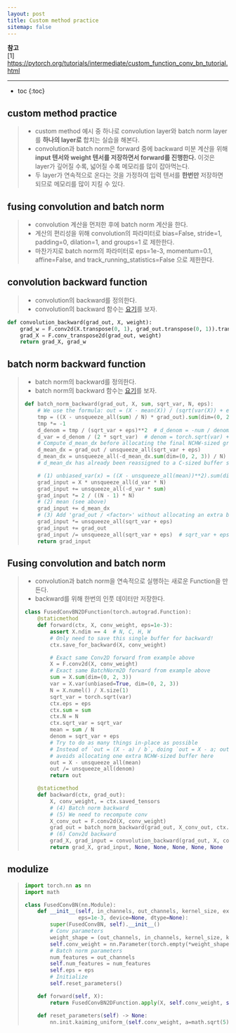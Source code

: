 ```yaml
---
layout: post
title: Custom method practice
sitemap: false
---
```


**참고**  
[1] <https://pytorch.org/tutorials/intermediate/custom_function_conv_bn_tutorial.html>  
* * *  

* toc
{:toc}

## custom method practice
> * custom method 예시 중 하나로 convolution layer와 batch norm layer를 **하나의 layer로** 합치는 실습을 해본다.
> * convolution과 batch norm은 forward 중에 backward 미분 계산을 위해 **input 텐서와 weight 텐서를 저장하면서 forward를 진행한다.** 이것은 layer가 깊어질 수록, 넓어질 수록 메모리를 많이 잡아먹는다.
> * 두 layer가 연속적으로 온다는 것을 가정하여 입력 텐서를 **한번만** 저장하면 되므로 메모리를 많이 지킬 수 있다.

## fusing convolution and batch norm
> * convolution 계산을 먼저한 후에 batch norm 계산을 한다.
> * 계산의 편리성을 위해 convolution의 파라미터로 bias=False, stride=1, padding=0, dilation=1, and groups=1 로 제한한다.
> * 마찬가지로 batch norm의 파라미터로 eps=1e-3, momentum=0.1, affine=False, and track_running_statistics=False 으로 제한한다.

## convolution backward function
> * convolution의 backward를 정의한다. 
> * convolution의 backward 함수는 [요기](https://pavisj.medium.com/convolutions-and-backpropagations-46026a8f5d2c)를 보자.  
~~~py
def convolution_backward(grad_out, X, weight):
    grad_w = F.conv2d(X.transpose(0, 1), grad_out.transpose(0, 1)).transpose(0, 1)
    grad_X = F.conv_transpose2d(grad_out, weight)
    return grad_X, grad_w
~~~

## batch norm backward function
> * batch norm의 backward를 정의한다.
> * batch norm의 backward 함수는 [요기](http://kevinzakka.github.io/2016/09/14/batch_normalization/)를 보자.
> ~~~py
> def batch_norm_backward(grad_out, X, sum, sqrt_var, N, eps):
>     # We use the formula: out = (X - mean(X)) / (sqrt(var(X)) + eps)
>     tmp = ((X - unsqueeze_all(sum) / N) * grad_out).sum(dim=(0, 2, 3))
>     tmp *= -1
>     d_denom = tmp / (sqrt_var + eps)**2  # d_denom = -num / denom**2
>     d_var = d_denom / (2 * sqrt_var)  # denom = torch.sqrt(var) + eps
>     # Compute d_mean_dx before allocating the final NCHW-sized grad_input buffer
>     d_mean_dx = grad_out / unsqueeze_all(sqrt_var + eps)
>     d_mean_dx = unsqueeze_all(-d_mean_dx.sum(dim=(0, 2, 3)) / N)
>     # d_mean_dx has already been reassigned to a C-sized buffer so no need to worry
> 
>     # (1) unbiased_var(x) = ((X - unsqueeze_all(mean))**2).sum(dim=(0, 2, 3)) / (N - 1)
>     grad_input = X * unsqueeze_all(d_var * N)
>     grad_input += unsqueeze_all(-d_var * sum)
>     grad_input *= 2 / ((N - 1) * N)
>     # (2) mean (see above)
>     grad_input += d_mean_dx
>     # (3) Add 'grad_out / <factor>' without allocating an extra buffer
>     grad_input *= unsqueeze_all(sqrt_var + eps)
>     grad_input += grad_out
>     grad_input /= unsqueeze_all(sqrt_var + eps)  # sqrt_var + eps > 0!
>     return grad_input
> ~~~

## Fusing convolution and batch norm
> * convolution과 batch norm을 연속적으로 실행하는 새로운 Function을 만든다.
> * backward를 위해 한번의 인풋 데이터만 저장한다.  
> ~~~py
> class FusedConvBN2DFunction(torch.autograd.Function):
>     @staticmethod
>     def forward(ctx, X, conv_weight, eps=1e-3):
>         assert X.ndim == 4  # N, C, H, W
>         # Only need to save this single buffer for backward!
>         ctx.save_for_backward(X, conv_weight)
> 
>         # Exact same Conv2D forward from example above
>         X = F.conv2d(X, conv_weight)
>         # Exact same BatchNorm2D forward from example above
>         sum = X.sum(dim=(0, 2, 3))
>         var = X.var(unbiased=True, dim=(0, 2, 3))
>         N = X.numel() / X.size(1)
>         sqrt_var = torch.sqrt(var)
>         ctx.eps = eps
>         ctx.sum = sum
>         ctx.N = N
>         ctx.sqrt_var = sqrt_var
>         mean = sum / N
>         denom = sqrt_var + eps
>         # Try to do as many things in-place as possible
>         # Instead of `out = (X - a) / b`, doing `out = X - a; out /= b`
>         # avoids allocating one extra NCHW-sized buffer here
>         out = X - unsqueeze_all(mean)
>         out /= unsqueeze_all(denom)
>         return out
> 
>     @staticmethod
>     def backward(ctx, grad_out):
>         X, conv_weight, = ctx.saved_tensors
>         # (4) Batch norm backward
>         # (5) We need to recompute conv
>         X_conv_out = F.conv2d(X, conv_weight)
>         grad_out = batch_norm_backward(grad_out, X_conv_out, ctx.sum, ctx.sqrt_var, ctx.N, ctx.eps)
>         # (6) Conv2d backward
>         grad_X, grad_input = convolution_backward(grad_out, X, conv_weight)
>         return grad_X, grad_input, None, None, None, None, None
> ~~~

## modulize
> ~~~py
> import torch.nn as nn
> import math
> 
> class FusedConvBN(nn.Module):
>     def __init__(self, in_channels, out_channels, kernel_size, exp_avg_factor=0.1,
>                  eps=1e-3, device=None, dtype=None):
>         super(FusedConvBN, self).__init__()
>         # Conv parameters
>         weight_shape = (out_channels, in_channels, kernel_size, kernel_size)
>         self.conv_weight = nn.Parameter(torch.empty(*weight_shape, **factory_kwargs))
>         # Batch norm parameters
>         num_features = out_channels
>         self.num_features = num_features
>         self.eps = eps
>         # Initialize
>         self.reset_parameters()
> 
>     def forward(self, X):
>         return FusedConvBN2DFunction.apply(X, self.conv_weight, self.eps)
> 
>     def reset_parameters(self) -> None:
>         nn.init.kaiming_uniform_(self.conv_weight, a=math.sqrt(5))
> ~~~